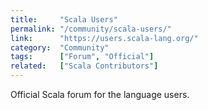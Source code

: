 ```yaml
---
title:     "Scala Users"
permalink: "/community/scala-users/"
link:      "https://users.scala-lang.org/"
category:  "Community"
tags:      ["Forum", "Official"]
related:   ["Scala Contributors"]
---
```


Official Scala forum for the language users.
